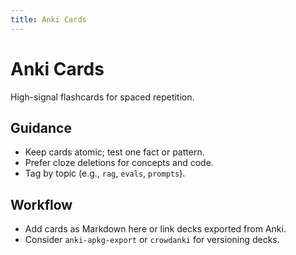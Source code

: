 ```yaml
---
title: Anki Cards
---
```


# Anki Cards

High-signal flashcards for spaced repetition.

## Guidance

- Keep cards atomic; test one fact or pattern.  
- Prefer cloze deletions for concepts and code.  
- Tag by topic (e.g., `rag`, `evals`, `prompts`).

## Workflow

- Add cards as Markdown here or link decks exported from Anki.  
- Consider `anki-apkg-export` or `crowdanki` for versioning decks.

